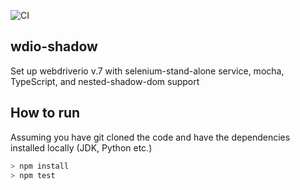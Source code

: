 ![CI](https://github.com/taherkheli/wdio-shadow/workflows/CI/badge.svg?branch=develop)

## wdio-shadow

Set up webdriverio v.7 with selenium-stand-alone service, mocha, TypeScript, and nested-shadow-dom support

## How to run

Assuming you have git cloned the code and have the dependencies installed locally (JDK, Python etc.)

```javascript
> npm install
> npm test
```
